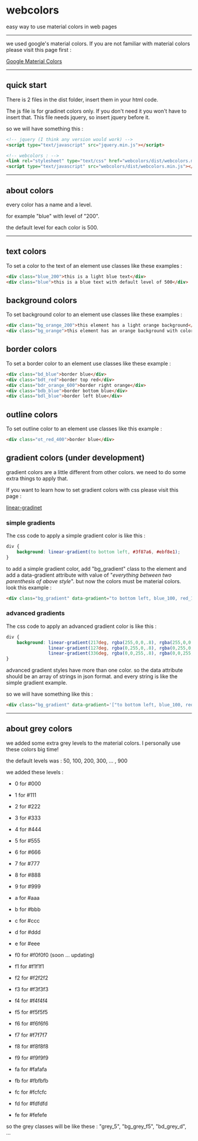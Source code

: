 # webcolors
easy way to use material colors in web pages

---

we used google's material colors.
If you are not familiar with material colors please visit this page first :

[Google Material Colors](https://material.io/design/color/#tools-for-picking-colors)

---

## quick start
There is 2 files in the dist folder, insert them in your html code.

The js file is for gradinet colors only.
If you don't need it you won't have to insert that.
This file needs jquery, so insert jquery before it.

so we will have something this :

```html
<!-- jquery (I think any version would work) -->
<script type="text/javascript" src="jquery.min.js"></script>

<!-- webcolors : -->
<link rel="stylesheet" type="text/css" href="webcolors/dist/webcolors.min.css"/>
<script type="text/javascript" src="webcolors/dist/webcolors.min.js"></script>
```

---

## about colors
every color has a name and a level.

for example "blue" with level of "200".

the default level for each color is 500.

---

## text colors
To set a color to the text of an element use classes like these examples :
```html
<div class="blue_200">this is a light blue text</div>
<div class="blue">this is a blue text with default level of 500</div>
```

## background colors
To set background color to an element use classes like these examples :
```html
<div class="bg_orange_200">this element has a light orange background</div>
<div class="bg_orange">this element has an orange background with color level of 500</div>
```

## border colors
To set a border color to an element use classes like these example :
```html
<div class="bd_blue">border blue</div>
<div class="bdt_red">border top red</div>
<div class="bdr_orange_600">border right orange</div>
<div class="bdb_blue">border bottom blue</div>
<div class="bdl_blue">border left blue</div>
```

 ## outline colors
 To set outline color to an element use classes like this example :
```html
<div class="ot_red_400">border blue</div>
```

 ## gradient colors (under development)
gradient colors are a little different from other colors.
we need to do some extra things to apply that.

If you want to learn how to set gradient colors with css please visit this page :

[linear-gradinet](https://developer.mozilla.org/en-US/docs/Web/CSS/linear-gradient)

### simple gradients
The css code to apply a simple gradient color is like this :
```css
div {
	background: linear-gradient(to bottom left, #3f87a6, #ebf8e1);
}
```
to add a simple gradient color, add "bg_gradient" class to the element
and add a data-gradient attribute with value of "_everything between two parenthesis of above style_".
but now the colors must be material colors. look this example :
```html
<div class="bg_gradient" data-gradient="to bottom left, blue_100, red_100"></div>
```

### advanced gradients
The css code to apply an advanced gradient color is like this :
```css
div {
	background: linear-gradient(217deg, rgba(255,0,0,.8), rgba(255,0,0,0) 70.71%),
                linear-gradient(127deg, rgba(0,255,0,.8), rgba(0,255,0,0) 70.71%),
                linear-gradient(336deg, rgba(0,0,255,.8), rgba(0,0,255,0) 70.71%);
}
```
advanced gradient styles have more than one color.
so the data attribute should be an array of strings in json format.
and every string is like the simple gradient example.

so we will have something like this :
```html
<div class="bg_gradient" data-gradient='["to bottom left, blue_100, red_100", "to bottom left, orange_200, yellow_500"]'></div>
```


---

## about grey colors
we added some extra grey levels to the material colors.
I personally use these colors big time!

the default levels was : 50, 100, 200, 300, ... , 900

we added these levels :
- 0 for #000
- 1 for #111
- 2 for #222
- 3 for #333
- 4 for #444
- 5 for #555
- 6 for #666
- 7 for #777
- 8 for #888
- 9 for #999
- a for #aaa
- b for #bbb
- c for #ccc
- d for #ddd
- e for #eee

- f0 for #f0f0f0 (soon ... updating)
- f1 for #f1f1f1
- f2 for #f2f2f2
- f3 for #f3f3f3
- f4 for #f4f4f4
- f5 for #f5f5f5
- f6 for #f6f6f6
- f7 for #f7f7f7
- f8 for #f8f8f8
- f9 for #f9f9f9
- fa for #fafafa
- fb for #fbfbfb
- fc for #fcfcfc
- fd for #fdfdfd
- fe for #fefefe

so the grey classes will be like these : "grey_5", "bg_grey_f5", "bd_grey_d", ...

